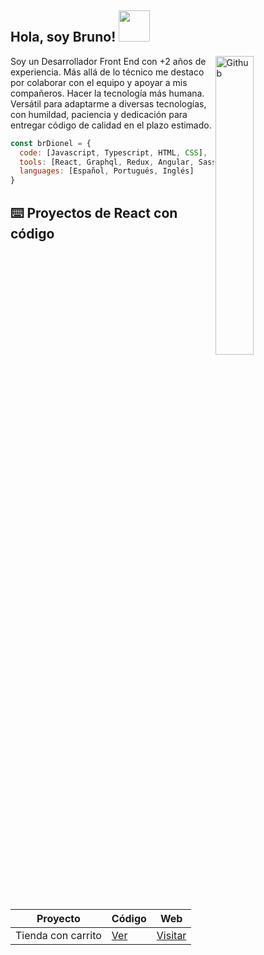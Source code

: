 <h2> Hola, soy Bruno! <img src="https://media.giphy.com/media/mGcNjsfWAjY5AEZNw6/giphy.gif" width="50"></h2>
<img width="35%" align="right" margin="0 0 0 15px"  alt="Github" src="https://user-images.githubusercontent.com/48678280/88862734-4903af80-d201-11ea-968b-9c939d88a37c.gif" />
<p>Soy un Desarrollador Front End con +2 años de experiencia. Más allá de lo técnico me destaco por colaborar con el equipo y apoyar a mis compañeros. Hacer la tecnología más humana. Versátil para adaptarme a diversas tecnologías, con humildad, paciencia y dedicación para entregar código de calidad en el plazo estimado.</p>

```javascript
const brDionel = {
  code: [Javascript, Typescript, HTML, CSS],
  tools: [React, Graphql, Redux, Angular, Sass, Jest, Cypress, Git],
  languages: [Español, Portugués, Inglés]
}
```
## ⌨️ Proyectos de React con código

| Proyecto | Código | Web |
| --- | --- | --- |
| Tienda con carrito | [Ver](https://github.com/brdionel/cart-react) | [Visitar](https://brdionel.netlify.app/) |

<!--
**brdionel/brdionel** is a ✨ _special_ ✨ repository because its `README.md` (this file) appears on your GitHub profile.

Here are some ideas to get you started:

- 🔭 I’m currently working on ...
- 🌱 I’m currently learning ...
- 👯 I’m looking to collaborate on ...
- 🤔 I’m looking for help with ...
- 💬 Ask me about ...
- 📫 How to reach me: ...
- 😄 Pronouns: ...
- ⚡ Fun fact: ...
-->

